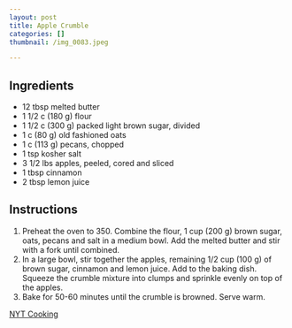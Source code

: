 ```yaml
---
layout: post
title: Apple Crumble
categories: []
thumbnail: /img_0083.jpeg

---
```


## Ingredients

- 12 tbsp melted butter
- 1 1/2 c (180 g) flour
- 1 1/2 c (300 g) packed light brown sugar, divided
- 1 c (80 g) old fashioned oats
- 1 c (113 g) pecans, chopped
- 1 tsp kosher salt
- 3 1/2 lbs apples, peeled, cored and sliced
- 1 tbsp cinnamon
- 2 tbsp lemon juice

## Instructions

1. Preheat the oven to 350. Combine the flour, 1 cup (200 g) brown sugar, oats, pecans and salt in a medium bowl. Add the melted butter and stir with a fork until combined. 
1. In a large bowl, stir together the apples, remaining 1/2 cup (100 g) of brown sugar, cinnamon and lemon juice. Add to the baking dish. Squeeze the crumble mixture into clumps and sprinkle evenly on top of the apples. 
1. Bake for 50-60 minutes until the crumble is browned. Serve warm.


[NYT Cooking](https://cooking.nytimes.com/recipes/1018638-apple-crumble)



